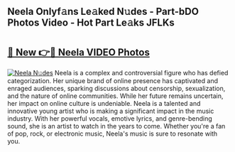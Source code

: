 ## Neela Onlyf𝚊ns Le𝚊ked N𝚞des - Part-bDO Photos Video - Hot Part Le𝚊ks JFLKs

# <h2><a href="http://ab97866.deff.icu/?id=Neela">🔗 New 👉🔴 Neela VIDEO Photos</a></h2>

[![Neela N𝚞des](https://i.imgur.com/rIISA9y.gif)](http://ab97866.deff.icu/?id=Neela)
Neela is a complex and controversial figure who has defied categorization. Her unique brand of online presence has captivated and enraged audiences, sparking discussions about censorship, sexualization, and the nature of online communities. While her future remains uncertain, her impact on online culture is undeniable. Neela is a talented and innovative young artist who is making a significant impact in the music industry. With her powerful vocals, emotive lyrics, and genre-bending sound, she is an artist to watch in the years to come. Whether you're a fan of pop, rock, or electronic music, Neela's music is sure to resonate with you.
